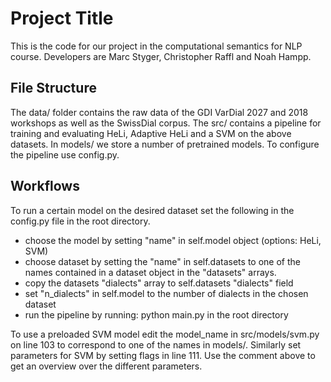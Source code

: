 # Project Title

This is the code for our project in the computational semantics for NLP course. Developers are Marc Styger, Christopher Raffl and Noah Hampp.

## File Structure
The data/ folder contains the raw data of the GDI VarDial 2027 and 2018 workshops as well as the SwissDial corpus. The src/ contains a pipeline for training and evaluating HeLi, Adaptive HeLi and a SVM on the above datasets. In models/ we store a number of pretrained models. To configure the pipeline use config.py.

## Workflows

To run a certain model on the desired dataset set the following in the config.py file in the root directory.

- choose the model by setting "name" in self.model object (options: HeLi, SVM)
- choose dataset by setting the "name" in self.datasets to one of the names contained in a dataset object in the "datasets" arrays.
- copy the datasets "dialects" array to self.datasets "dialects" field
- set "n_dialects" in self.model to the number of dialects in the chosen dataset
- run the pipeline by running: python main.py in the root directory

To use a preloaded SVM model edit the model_name in src/models/svm.py on line 103 to correspond to one of the names in models/. Similarly set parameters for SVM by setting flags in line 111. Use the comment above to get an overview over the different parameters.


